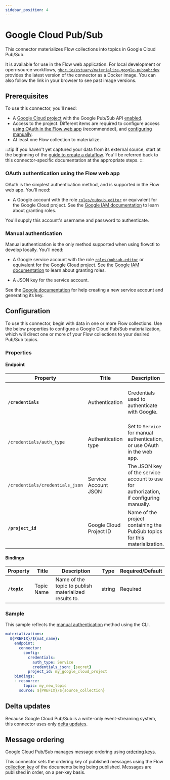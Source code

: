 ```yaml
---
sidebar_position: 4
---
```

# Google Cloud Pub/Sub

This connector materializes Flow collections into topics in Google Cloud Pub/Sub.

It is available for use in the Flow web application. For local development or open-source workflows, [`ghcr.io/estuary/materialize-google-pubsub:dev`](https://ghcr.io/estuary/materialize-google-pubsub:dev) provides the latest version of the connector as a Docker image. You can also follow the link in your browser to see past image versions.

## Prerequisites

To use this connector, you'll need:

* A [Google Cloud project](https://cloud.google.com/resource-manager/docs/creating-managing-projects#creating_a_project) with the Google Pub/Sub API [enabled](https://support.google.com/googleapi/answer/6158841?hl=en).
* Access to the project. Different items are required to configure access [using OAuth in the Flow web app](#oauth-authentication-using-the-flow-web-app) (recommended),
and [configuring manually](#manual-authentication).
* At least one Flow collection to materialize.

:::tip
If you haven't yet captured your data from its external source, start at the beginning of the [guide to create a dataflow](../../../guides/create-dataflow.md). You'll be referred back to this connector-specific documentation at the appropriate steps.
:::

### OAuth authentication using the Flow web app

OAuth is the simplest authentication method, and is supported in the Flow web app. You'll need:

* A Google account with the role [`roles/pubsub.editor`](https://cloud.google.com/pubsub/docs/access-control#roles)
or equivalent for the Google Cloud project.
See the [Google IAM documentation](https://cloud.google.com/iam/docs/granting-changing-revoking-access#grant-single-role) to learn about granting roles.

You'll supply this account's username and password to authenticate.

### Manual authentication

Manual authentication is the only method supported when using flowctl to develop locally. You'll need:

* A Google service account with the role [`roles/pubsub.editor`](https://cloud.google.com/pubsub/docs/access-control#roles)
or equivalent for the Google Cloud project.
See the [Google IAM documentation](https://cloud.google.com/iam/docs/granting-changing-revoking-access#grant-single-role) to learn about granting roles.

* A JSON key for the service account.

See the [Google documentation](https://developers.google.com/identity/protocols/oauth2/service-account#creatinganaccount) for help creating a new service account and generating its key.

## Configuration

To use this connector, begin with data in one or more Flow collections.
Use the below properties to configure a Google Cloud Pub/Sub materialization, which will direct one or more of your Flow collections to your desired Pub/Sub topics.

### Properties

#### Endpoint

| Property | Title | Description | Type | Required/Default |
|---|---|---|---|---|
| **`/credentials`** | Authentication | Credentials used to authenticate with Google. | array, boolean, null, number, object, string | Required |
| `/credentials/auth_type` | Authentication type | Set to `Service` for manual authentication, or use OAuth in the web app.  | string |  |
| `/credentials/credentials_json` | Service Account JSON | The JSON key of the service account to use for authorization, if configuring manually. | string |  |
| **`/project_id`** | Google Cloud Project ID | Name of the project containing the PubSub topics for this materialization. | string | Required |

#### Bindings

| Property | Title | Description | Type | Required/Default |
|---|---|---|---|---|
| **`/topic`** | Topic Name | Name of the topic to publish materialized results to. | string | Required |

### Sample

This sample reflects the [manual authentication](#manual-authentication) method using the CLI.

```yaml
materializations:
  ${PREFIX}/${mat_name}:
    endpoint:
      connector:
        config:
          credentials:
            auth_type: Service
            credentials_json: {secret}
          project_id: my_google_cloud_project
    bindings:
  	- resource:
      	topic: my_new_topic
      source: ${PREFIX}/${source_collection}
```

## Delta updates

Because Google Cloud Pub/Sub is a write-only event-streaming system, this connector uses only [delta updates](../../../concepts/materialization.md#delta-updates).

## Message ordering

Google Cloud Pub/Sub manages message ordering using [ordering keys](https://cloud.google.com/pubsub/docs/ordering).

This connector sets the ordering key of published messages using the Flow [collection key](../../../concepts/collections.md#keys)
of the documents being being published.
Messages are published in order, on a per-key basis.
